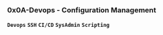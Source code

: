 ### **0x0A-Devops - Configuration Management**
**`Devops`** **`SSH`** **`CI/CD`** **`SysAdmin`** **`Scripting`**
